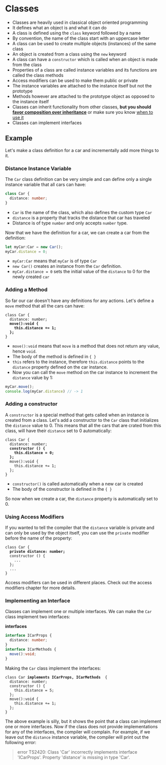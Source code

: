 # Classes

- Classes are heavily used in classical object oriented programming
- It defines what an object is and what it can do
- A class is defined using the `class` keyword followed by a name
- By convention, the name of the class start with an uppercase letter
- A class can be used to create multiple objects (instances) of the same class
- An object is created from a class using the `new` keyword
- A class can have a `constructor` which is called when an object is made from the class
- Properties of a class are called instance variables and its functions are called the class methods
- Access modifiers can be used to make them public or private
- The instance variables are attached to the instance itself but not the prototype
- Methods however are attached to the prototype object as opposed to the instance itself
- Classes can inherit functionality from other classes, **but you should [favor composition over inheritance](https://medium.com/javascript-scene/the-two-pillars-of-javascript-ee6f3281e7f3#.oc5pdevwh)** or make sure you know [when to use it](https://medium.com/@dtinth/es6-class-classical-inheritance-20f4726f4c4#.xdif2m42e)
- Classes can implement interfaces

## Example

Let's make a class definition for a car and incrementally add more things to it.

### Distance Instance Variable

The `Car` class definition can be very simple and can define only a single instance variable that all cars can have:

```typescript
class Car {
  distance: number;
}
```

- `Car` is the name of the class, which also defines the custom type `Car`
- `distance` is a property that tracks the distance that car has traveled
- Distance is of type `number` and only accepts `number` type.

Now that we have the definition for a car, we can create a car from the definition:

```typescript
let myCar:Car = new Car();
myCar.distance = 0;
```
- `myCar:Car` means that `myCar` is of type `Car`
- `new Car()` creates an instance from the `Car` definition.
- `myCar.distance = 0` sets the initial value of the `distance` to 0 for the newly created `car`

<div class="page-break"></div>

### Adding a Method

So far our car doesn't have any definitions for any actions. Let's define a `move` method that all the cars can have:

<div class="highlight highlight-source-ts">
<pre class="typescript">
<code>class Car {
  distance: number;
  <b>move():void {
    this.distance += 1;
  };</b>
}</code></pre>
</div>

- `move():void` means that `move` is a method that does not return any value, hence `void`.
- The body of the method is defined in `{ }`
- `this` refers to the instance, therefore `this.distance` points to the `distance` property defined on the car instance.
- Now you can call the `move` method on the car instance to increment the `distance` value by 1:

```typescript
myCar.move();
console.log(myCar.distance) // -> 1
```

### Adding a constructor

A `constructor` is a special method that gets called when an instance is created from a class. Let's add a constructor to the `Car` class that initializes the `distance` value to 0. This means that all the cars that are crated from this class, will have their `distance` set to 0 automatically:

<div class="highlight highlight-source-ts">
<pre class="typescript">
<code>class Car {
  distance: number;
  <b>constructor () {
    this.distance = 0;
  };</b>
  move():void {
    this.distance += 1;
  };
}</code></pre>
</div>

- `constructor()` is called automatically when a new car is created
- The body of the constructor is defined in the `{ }`

So now when we create a car, the `distance` property is automatically set to 0.

<div class="page-break"></div>

### Using Access Modifiers

If you wanted to tell the compiler that the `distance` variable is private and can only be used by the object itself, you can use the `private` modifier before the name of the property:

<div class="highlight highlight-source-ts">
<pre class="typescript">
<code>class Car {
  <b>private distance: number;</b>
  constructor () {
    ...
  };</b>
  ...
}</code></pre>
</div>

Access modifiers can be used in different places. Check out the access modifiers chapter for more details.

### Implementing an Interface

Classes can implement one or multiple interfaces. We can make the `Car` class implement two interfaces:

**interfaces**

```typescript
interface ICarProps {
  distance: number;
}
interface ICarMethods {
  move():void;
}
```
Making the `Car` class implement the interfaces:

<div class="highlight highlight-source-ts">
<pre class="typescript">
<code>class Car <b>implements ICarProps, ICarMethods </b> {
  distance: number;
  constructor () {
    this.distance = 5;
  };
  move():void {
    this.distance += 1;
  };
}</code></pre>
</div>

The above example is silly, but it shows the point that a class can implement one or more interfaces. Now if the class does not provide implementations for any of the interfaces, the compiler will complain. For example, if we leave out the `distance` instance variable, the compiler will print out the following error:


>error TS2420: Class 'Car' incorrectly implements interface 'ICarProps'.
  Property 'distance' is missing in type 'Car'.
